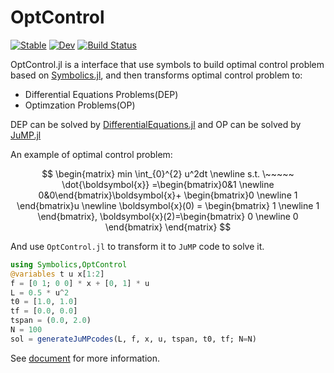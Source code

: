 # OptControl

[![Stable](https://img.shields.io/badge/docs-stable-blue.svg)](https://jake484.github.io/OptControl.jl/stable)
[![Dev](https://img.shields.io/badge/docs-dev-blue.svg)](https://jake484.github.io/OptControl.jl/dev)
[![Build Status](https://ci.appveyor.com/api/projects/status/github/jake484/OptControl.jl?svg=true)](https://ci.appveyor.com/project/jake484/OptControl-jl)

OptControl.jl is a interface that use symbols to build optimal control problem based on [Symbolics.jl](https://symbolics.juliasymbolics.org/dev/), and then transforms optimal control problem to:

* Differential Equations Problems(DEP)
* Optimzation Problems(OP)

DEP can be solved by [DifferentialEquations.jl](https://diffeq.sciml.ai/dev/) and OP can be solved by [JuMP.jl](https://jump.dev/JuMP.jl/stable/)

An example of optimal control problem:

$$
\begin{matrix}
min \int_{0}^{2} u^2dt \newline s.t. \~~~~~ \dot{\boldsymbol{x}} =\begin{bmatrix}0&1 \newline 0&0\end{bmatrix}\boldsymbol{x}+ \begin{bmatrix}0 \newline 1 \end{bmatrix}u \newline \boldsymbol{x}(0) = \begin{bmatrix} 1 \newline 1 \end{bmatrix}, \boldsymbol{x}(2)=\begin{bmatrix} 0 \newline 0 \end{bmatrix}
\end{matrix}
$$

And use `OptControl.jl` to transform it to `JuMP` code to solve it.

```julia
using Symbolics,OptControl
@variables t u x[1:2]
f = [0 1; 0 0] * x + [0, 1] * u
L = 0.5 * u^2
t0 = [1.0, 1.0]
tf = [0.0, 0.0]
tspan = (0.0, 2.0)
N = 100
sol = generateJuMPcodes(L, f, x, u, tspan, t0, tf; N=N)
```

See [document](https://jake484.github.io/OptControl.jl/dev) for more information.

